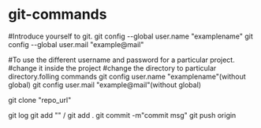 # git-commands

#Introduce yourself to git.
git config --global user.name "examplename"
git config --global user.mail "example@mail"

#To use the different username and password for a particular project.
#change it inside the project
 #change the directory to particular directory.folling commands
git config user.name "examplename"(without global)
git config user.mail "example@mail"(without global)

git clone "repo_url"

git log 
git add "<filename>" / git add .
git commit -m"commit msg"
git push origin <branch name>

